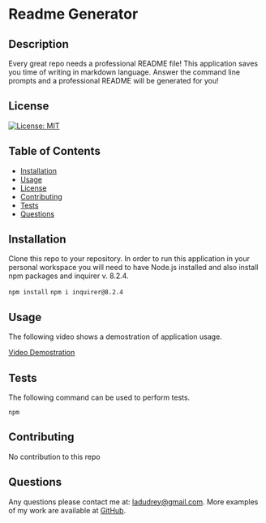 # Readme Generator
    
  ## Description
 Every great repo needs a professional README file! This application saves you time of writing in markdown language. Answer the command line prompts and a professional README will be generated for you!

  ## License
  
  [![License: MIT](https://img.shields.io/badge/License-MIT-blue.svg)](https://opensource.org/licenses/MIT)
  
  ## Table of Contents
  
  - [Installation](#installation)
  - [Usage](#usage)
  - [License](#license)
  - [Contributing](#contributing)
  - [Tests](#tests)
  - [Questions](#questions)
  
  ## Installation
  
  Clone this repo to your repository. In order to run this application in your personal workspace you will need to have Node.js installed and also install npm packages and inquirer v. 8.2.4.

  `npm install`
  `npm i inquirer@8.2.4`
  
  ## Usage
  
  The following video shows a demostration of application usage.

  [Video Demostration](https://drive.google.com/file/d/1jG7y9ueVBCx26Elpeovn6stk6-mIniHu/view?usp=share_link)

  ## Tests
  
  The following command can be used to perform tests.

  `npm`
  
  ## Contributing
  
  No contribution to this repo
   
  ## Questions
  
  Any questions please contact me at: ladudrey@gmail.com. 
  More examples of my work are available at [GitHub](https://github.com/LDudrey).